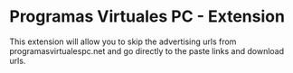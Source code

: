 # Programas Virtuales PC - Extension 
This extension will allow you to skip the advertising urls from programasvirtualespc.net and go directly to the paste links and download urls.
